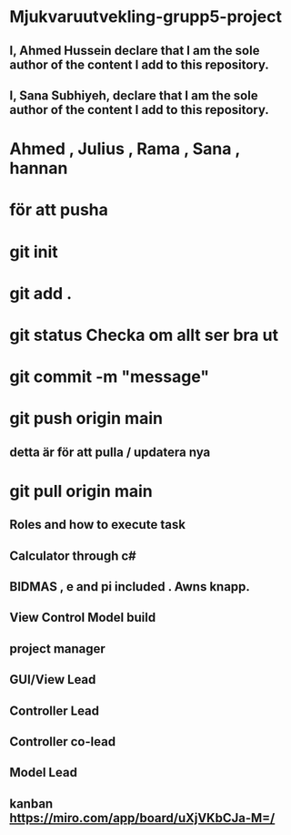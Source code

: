 # Mjukvaruutvekling-grupp5-project
## I, Ahmed Hussein declare that I am the sole author of the content I add to this repository.
## I, Sana Subhiyeh, declare that I am the sole author of the content I add to this repository.
# Ahmed , Julius , Rama , Sana , hannan 

# för att pusha 
# git init 
# git add . 
# git status       Checka om allt ser bra ut 
# git commit -m "message" 
# git push origin main 

## detta är för att pulla / updatera nya

# git pull origin main 

###

## Roles and how to execute task 
##  Calculator through c#  
##  BIDMAS  , e and pi included . Awns knapp.
## View Control Model build 

## project manager
## GUI/View Lead
## Controller Lead
## Controller co-lead
## Model Lead


## kanban https://miro.com/app/board/uXjVKbCJa-M=/